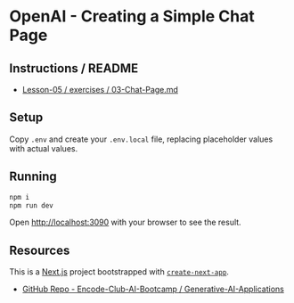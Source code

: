# OpenAI - Creating a Simple Chat Page

## Instructions / README
* [Lesson-05 / exercises / 03-Chat-Page.md](https://github.com/Encode-Club-AI-Bootcamp/Generative-AI-Applications/blob/main/Lesson-05/exercises/03-Chat-Page.md)

## Setup
Copy `.env` and create your `.env.local` file, replacing placeholder values with actual values.

## Running

```bash
npm i
npm run dev
```

Open [http://localhost:3090](http://localhost:3090) with your browser to see the result.

## Resources
This is a [Next.js](https://nextjs.org/) project bootstrapped with [`create-next-app`](https://github.com/vercel/next.js/tree/canary/packages/create-next-app).

* [GitHub Repo - Encode-Club-AI-Bootcamp / Generative-AI-Applications](https://github.com/Encode-Club-AI-Bootcamp/Generative-AI-Applications)
